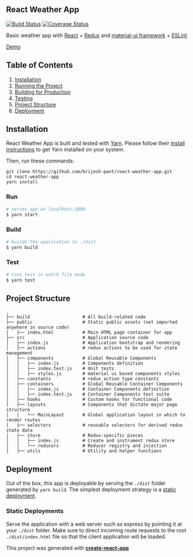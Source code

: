 ## React Weather App

[![Build Status](https://travis-ci.org/brijesh-pant/react-weather-app.svg?branch=master)](https://travis-ci.org/brijesh-pant/react-weather-app)
[![Coverage Status](https://coveralls.io/repos/github/brijesh-pant/react-weather-app/badge.svg?branch=feature/refactor)](https://coveralls.io/github/brijesh-pant/react-weather-app?branch=feature/refactor)

Basic weather app with [React](https://reactjs.org/) + [Redux](https://redux.js.org/introduction) and [material-ui framework](https://material-ui.com/) + [ESLint](https://eslint.org/)

[Demo](https://brijesh-pant.github.io/react-weather-app/)

## Table of Contents

1. [Installation](#getting-started)
1. [Running the Project](#run)
1. [Building for Production](#build)
1. [Testing](#test)
1. [Project Structure](#project-structure)
1. [Deployment](#deployment)

## Installation

React Weather App is built and tested with [Yarn](https://yarnpkg.com). Please follow their [install instructions](https://yarnpkg.com/getting-started/install) to get Yarn installed on your system.

Then, run these commands:

```
git clone https://github.com/brijesh-pant/react-weather-app.git
cd react-weather-app
yarn install
```

### Run

```bash
# serves app at localhost:3000
$ yarn start
```

### Build

```bash
# builds the application to ./dist
$ yarn build
```

### Test

```bash
# runs test in watch file mode
$ yarn test
```

## Project Structure

```
.
├── build                    # All build-related code
├── public                   # Static public assets (not imported anywhere in source code)
│   ├── index.html           # Main HTML page container for app
├── src                      # Application source code
│   ├── index.js             # Application bootstrap and rendering
│   ├── actions              # redux actions to be used for state management
│   ├── components           # Global Reusable Components
│   │   ├── index.js         # Components definition
│   │   ├── index.test.js    # Unit tests
│   │   ├── styles.js        # material ui based components styles
│   ├── constants            # redux action type constants
│   ├── containers           # Global Reusable Container Components
│   │   ├── index.js         # Container Components definition
│   │   ├── index.test.js    # Container Components test suite
│   ├── hooks                # Custom hooks for functional code
│   ├── layouts              # Components that dictate major page structure
│   │   └── MainLayout       # Global application layout in which to render routes
│   ├── selectors            # reusable selectors for derived redux state data
│   ├── store                # Redux-specific pieces
│   │   ├── index.js         # Create and instrument redux store
│   │   └── reducers         # Reducer registry and injection
│   ├── utils                # Utility and helper functions
```

## Deployment

Out of the box, this app is deployable by serving the `./dist` folder generated by `yarn build`. The simplest deployment strategy is a [static deployment](#static-deployments).

### Static Deployments

Serve the application with a web server such as express by pointing it at your `./dist` folder. Make sure to direct incoming route requests to the root `./dist/index.html` file so that the client application will be loaded.

This project was generated with **[create-react-app](https://github.com/facebook/create-react-app)**
